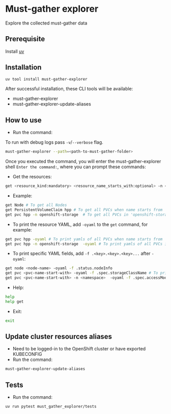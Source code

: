 # Must-gather explorer

Explore the collected must-gather data

## Prerequisite

Install [uv](https://github.com/astral-sh/uv)

## Installation

```bash
uv tool install must-gather-explorer
```

After successful installation, these CLI tools will be available:

- must-gather-explorer
- must-gather-explorer-update-aliases

## How to use

- Run the command:

To run with debug logs pass `-v`/`--verbose` flag.

```bash
must-gather-explorer --path=<path-to-must-gather-folder>
```

Once you executed the command, you will enter the must-gather-explorer shell `Enter the command:`, where you can prompt these commands:

- Get the resources:

```bash
get <resource_kind:mandatory> <resource_name_starts_with:optional> -n <namespace_name:optional>
```

- Example:

```bash
get Node # To get all Nodes
get PersistentVolumeClaim hpp # To get all PVCs when name starts from 'hpp'
get pvc hpp -n openshift-storage  # To get all PVCs in 'openshift-storage' namespace when name starts from 'hpp'
```

- To print the resource YAML, add `-oyaml` to the `get` command, for example:

```bash
get pvc hpp -oyaml # To print yamls of all PVCs when name starts from 'hpp'
get pvc hpp -n openshift-storage  -oyaml # To print yamls of all PVCs in 'openshift-storage' namespace when name starts from 'hpp'
```

- To print specific YAML fields, add `-f .<key>.<key>.<key>...` after `-oyaml`:

```bash
get node <node-name> -oyaml -f .status.nodeInfo
get pvc <pvc-name-start-with> -oyaml -f .spec.storageClassName # To print .spec.storageClassName of all PVCs when name starts from <pvc-name-start-with>
get pvc <pvc-name-start-with> -n <namespace>  -oyaml -f .spec.accessModes # To print .spec.accessModes of all PVCs in 'namespace' when name starts from <pvc-name-start-with>
```

- Help:

```bash
help
help get
```

- Exit:

```bash
exit
```

## Update cluster resources aliases

- Need to be logged-in to the OpenShift cluster or have exported KUBECONFIG
- Run the command:

```bash
must-gather-explorer-update-aliases
```

## Tests

- Run the command:

```bash
uv run pytest must_gather_explorer/tests
```
